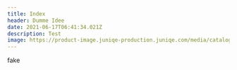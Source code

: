```yaml
---
title: Index
header: Dumme Idee
date: 2021-06-17T06:41:34.021Z
description: Test
image: https://product-image.juniqe-production.juniqe.com/media/catalog/product/seo-cache/x800/18/22/18-22-301P__CENTER/Sneaky-Cat-Laura-Graves-Leinwandbild.jpg
---
```

fake
